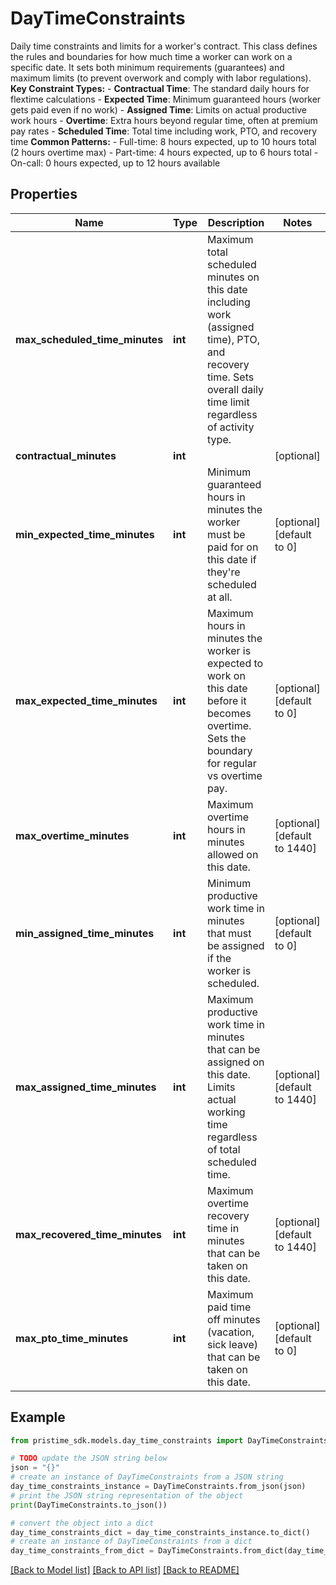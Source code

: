 # DayTimeConstraints

Daily time constraints and limits for a worker's contract.  This class defines the rules and boundaries for how much time a worker can work on a specific date. It sets both minimum requirements (guarantees) and maximum limits (to prevent overwork and comply with labor regulations).  **Key Constraint Types:** - **Contractual Time**: The standard daily hours for flextime calculations - **Expected Time**: Minimum guaranteed hours (worker gets paid even if no work) - **Assigned Time**: Limits on actual productive work hours - **Overtime**: Extra hours beyond regular time, often at premium pay rates - **Scheduled Time**: Total time including work, PTO, and recovery time  **Common Patterns:** - Full-time: 8 hours expected, up to 10 hours total (2 hours overtime max) - Part-time: 4 hours expected, up to 6 hours total - On-call: 0 hours expected, up to 12 hours available

## Properties

Name | Type | Description | Notes
------------ | ------------- | ------------- | -------------
**max_scheduled_time_minutes** | **int** | Maximum total scheduled minutes on this date including work (assigned time), PTO, and recovery time. Sets overall daily time limit regardless of activity type. | 
**contractual_minutes** | **int** |  | [optional] 
**min_expected_time_minutes** | **int** | Minimum guaranteed hours in minutes the worker must be paid for on this date if they&#39;re scheduled at all. | [optional] [default to 0]
**max_expected_time_minutes** | **int** | Maximum hours in minutes the worker is expected to work on this date before it becomes overtime. Sets the boundary for regular vs overtime pay. | [optional] [default to 0]
**max_overtime_minutes** | **int** | Maximum overtime hours in minutes allowed on this date. | [optional] [default to 1440]
**min_assigned_time_minutes** | **int** | Minimum productive work time in minutes that must be assigned if the worker is scheduled. | [optional] [default to 0]
**max_assigned_time_minutes** | **int** | Maximum productive work time in minutes that can be assigned on this date. Limits actual working time regardless of total scheduled time. | [optional] [default to 1440]
**max_recovered_time_minutes** | **int** | Maximum overtime recovery time in minutes that can be taken on this date. | [optional] [default to 1440]
**max_pto_time_minutes** | **int** | Maximum paid time off minutes (vacation, sick leave) that can be taken on this date. | [optional] [default to 0]

## Example

```python
from pristime_sdk.models.day_time_constraints import DayTimeConstraints

# TODO update the JSON string below
json = "{}"
# create an instance of DayTimeConstraints from a JSON string
day_time_constraints_instance = DayTimeConstraints.from_json(json)
# print the JSON string representation of the object
print(DayTimeConstraints.to_json())

# convert the object into a dict
day_time_constraints_dict = day_time_constraints_instance.to_dict()
# create an instance of DayTimeConstraints from a dict
day_time_constraints_from_dict = DayTimeConstraints.from_dict(day_time_constraints_dict)
```
[[Back to Model list]](../README.md#documentation-for-models) [[Back to API list]](../README.md#documentation-for-api-endpoints) [[Back to README]](../README.md)


